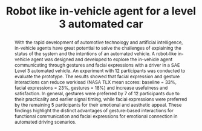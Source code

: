 ---
layout: publication
sitemap: false
title: "Robot like in-vehicle agent for a level 3 automated car"
authors: Zeng, X., Alam, M. S., Bazilinskyy, P.
pdf: zeng_robot
image: zeng_robot.png
display: 
year: 2025
doi:
code: 
suppmat: https://www.dropbox.com/scl/fo/8xz3ok1s4zsagf7nytky5/AJQPehMbzmQAZ8ncz3LqjfQ?rlkey=25dct1vyd3dzqyxyvihy34h4u&st=zu8ty1mn
abstract: "With the rapid development of automotive technology and artificial intelligence, in-vehicle agents have great potential to solve the challenges of explaining the status of the system and the intentions of an automated vehicle. A robot-like in-vehicle agent was designed and developed to explore the in-vehicle agent communicating through gestures and facial expressions with a driver in a SAE Level 3 automated vehicle. An experiment with 12 participants was conducted to evaluate the prototype. The results showed that facial expression and gesture interactions can reduce workload (NASA TLX mean scores: baseline = 33%, facial expressions = 23%, gestures = 18%) and increase usefulness and satisfaction. In general, gestures were preferred by 7 of 12 participants due to their practicality and earlier signal timing, while facial expressions were preferred by the remaining 5 participants for their emotional and aesthetic appeal. These findings highlight the distinct advantages of gesture-based interactions for functional communication and facial expressions for emotional connection in automated driving scenarios."
---